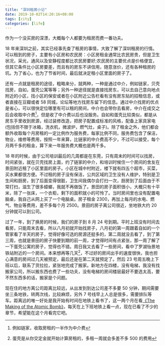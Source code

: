 ```yaml
---
title: "深圳租房小记"
date: 2019-10-02T14:20:16+08:00
tags: [city]
categories: [life]
---
```


作为一个没买房的深漂，大概每个人都要为租房而费一番功夫。

<!--more-->

18 年来深圳之前，其实已经事先查了租房的事情，大致了解了深圳租房的行情。可以租到的房子，主要有小区房和农民房：小区房租金通常比农民房贵，但是卫生状况，采光，通风以及安静程度都比农民房要好;农民房的主要优点是价格便宜，但其它条件比小区房要差，而且有的房东不讲信用，随意涨价，还有各种租房的坑。为了省心，也为了节省时间，最后就决定租小区里面的房子了。

还有一点就是租房的途径，粗略来分，就两种，一种是通过中介，例如链家，贝壳找房，自如，蛋壳公寓等等；另外一种途径就是直接找房东，可以去自己意向地点附近的小区，找小区的保安或者在小区附近公告栏看有没有房东贴的招租信息，或者直接在豆瓣或者 58 同城，论坛等地方找房东留下的信息。通过中介找房的优点是省心，可以很快定位哪里有可以租的房间，中介也会带你去看房，中介在成交之后会收取中介费[^1]，但是收了中介费以后也没服务。自如和蛋壳比较类似，都是从房东手里收到房源，经过装修改造，把房子配置成标准的风格，配备上家具家电(包括但不限于冰箱，洗衣机，微波炉，燃气灶，桌子)。除了租金之外，他们都会额外收取每个月房租的一定比例作为服务费，每家比例不同，服务费包含了保洁，物业，维修等费用，按照一年来算，比链家的中介费高不少，不过可以接受，每个月两千多的租金，算下来一年服务费大概也是两千多。

18 年的时候，由于公司培训最后的几周都是在东莞，只有周末的时间可以找房，时间紧张，就在贝壳找房上面，约了链家的中介，和培训时候住一个房间的舍友在景田附近租了小区里面的房子。小区在城中村附近，楼下就有四五个超市，买菜，买水果都很方便。不过租的房子没有保洁，公共区域的卫生没有人维护，特别是卫生间和厨房，到了后面变得很脏，卫生间我偶尔会打扫一次，厨房到了后面由于不常打扫，滋生了很多蟑螂，我就不再做饭了。景田的房子面积很小，大概只有十平米，除了一张床，一个衣柜，剩下的面积就小的可怜了。当时房间里也没有配置电脑桌，我自己从网上买了一个电脑桌。房子租金 2300，再加上每月的水电、燃气、物业等费用，差不多每个月 2500。景田的房子离公司很近，坐地铁大约 20 分钟就可以到公司。

过了一年，到了换房的时候，我们的房子到 8 月 24 号到期。平时上班没有时间去看房，只能周末去看，所以八月初就开始找房子，八月初的第一周跟着自如的一个管家看了半天的房子，觉得好像可选的房源还挺多的，第二周就没去看了，到了第三周，也就是景田的房子快要到期的前一周，才觉得时间有点紧张，那一周了解了一下蛋壳公寓的房子，觉得也不错。周日我又去看了一些房间，看中了罗湖怡景地铁站附近的一个房间。本来想再等几天[^2]，不过好的房间出手的速度很快，我也担心满意的房间过几天被预定，最后还是在第二天就预定了。然后 23 号周五晚上下班以后，联系了货拉拉，紧张地完成了搬家。新地方在四楼，没有电梯，我没有找搬家公司，所以搬东西也费了一些功夫，没有电梯的房间楼层最好不要选太高，要不然东西多的话，搬家是个问题。

现在住的地方离公司距离比较远，从出发到到达公司差不多要 50 分钟，期间需要坐三条地铁，转两次线，比较麻烦，另外 7 号线早上人总是很多，需要排队等车。距离远的唯一好处是我开始有时间在地铁上看书了，这一两个月在看[《The Making of the Atomic Bomb》](https://book.douban.com/subject/11590603/)，每天在上下班地铁上看一点，现在已看了不少的章节，希望能在这个月看完它吧。

[^1]: 例如链家，收取房租的一半作为中介费
[^2]: 蛋壳是从你交定金就开始计算房租的，多租一周就会多差不多 500 的费用
